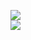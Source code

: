 [![](https://img.shields.io/badge/Made%20With-Github%20Spray-lightgrey.svg?style=for-the-badge&logo=github)](https://github.com/Annihil/github-spray#7993)  
[![](https://i.imgur.com/2DrTn0Z.gif)](https://github.com/Annihil/github-spray)